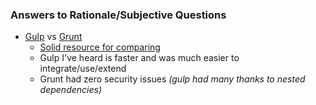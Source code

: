### Answers to Rationale/Subjective Questions

- [Gulp]() vs [Grunt]()
    - [Solid resource for comparing](https://www.keycdn.com/blog/gulp-vs-grunt)
    - Gulp I've heard is faster and was much easier to integrate/use/extend
    - Grunt had zero security issues _(gulp had many thanks to nested dependencies)_